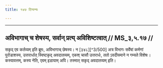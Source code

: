 ```yaml
---
title: १४७ टिप्पन्यः

---
```


[^3/499]: E2,4: ābarhatāya

____________________________________________


## अविभागाच् च शेषस्य, सर्वान् प्रत्य् अविशिष्टत्वात् // MS_३,५.१७ //

सकृद् एव कर्तव्यम् इति ब्रूमः, अविभागाच् छेषस्य। न [३४८][^3/500] अत्र विभागः सर्वेषां कर्मणां पुरोडाशस्य, उत्तरार्धात् स्विष्टकृद् अवदातव्यम्, एकश् चासौ उत्तरार्धः, ततो ऽवदीयमाने न गम्यते विशेषः। कस्यावत्तम्, कस्य नेति, एवम् इडायाम् अपि। तस्मात् सकृद् अवदातव्यम् इति।

